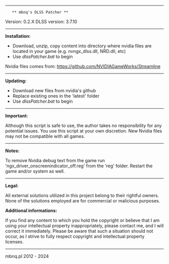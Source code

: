 #
***********************************************************************
	   ** mbnq's DLSS Patcher **
Version: 0.2.X
DLSS version: 3.7.10
***********************************************************************
**Installation:**

- Download, unzip, copy content into directory where nvidia files
  are located in your game (e.g. nvngx_dlss.dll, NRD.dll, etc)
- Use *dlssPatcher.bat* to begin

Nvidia files comes from:
https://github.com/NVIDIAGameWorks/Streamline

***********************************************************************
**Updating:**

- Download new files from nvidia's github
- Replace existing ones in the 'latest' folder
- Use *dlssPatcher.bat* to begin

***********************************************************************
**Important:**

Although this script is safe to use, the author takes no responsibility for any potential issues. 
You use this script at your own discretion. 
New Nvidia files may not be compatible with all games.

***********************************************************************
**Notes:**

To remove Nvidia debug text from the game run 'ngx_driver_onscreenindicator_off.reg'
from the 'reg' folder. Restart the game and/or system as well.

***********************************************************************
**Legal:**

All external solutions utilized in this project belong to their rightful owners. 
None of the solutions employed are for commercial or malicious purposes. 

**Additional informations:**

If you find any content to which you hold the copyright or believe that I am using 
your intellectual property inappropriately, please contact me, and I will correct it immediately. 
Please be aware that such a situation should not occur, 
as I strive to fully respect copyright and intellectual property licenses.

***********************************************************************
mbnq.pl 2012 - 2024

